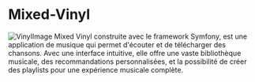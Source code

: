 # Mixed-Vinyl
![VinylImage](https://github.com/Dzeineb/Mixed-Vinyl/assets/image.jpg)
Mixed Vinyl construite avec le framework  Symfony, est une application de musique qui permet d'écouter et de télécharger des chansons. Avec une interface intuitive, elle offre une vaste bibliothèque musicale, des recommandations personnalisées, et la possibilité de créer des playlists pour une expérience musicale complète.
